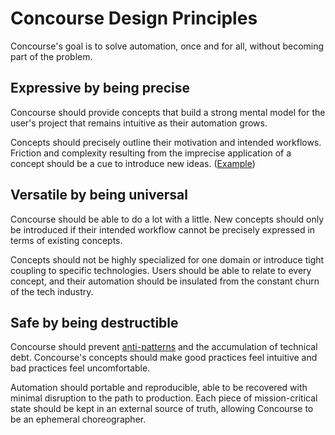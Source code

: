 # Concourse Design Principles

Concourse's goal is to solve automation, once and for all, without becoming part of the problem.


## Expressive by being precise

Concourse should provide concepts that build a strong mental model for the user's project that remains intuitive as their automation grows.

Concepts should precisely outline their motivation and intended workflows. Friction and complexity resulting from the imprecise application of a concept should be a cue to introduce new ideas. ([Example](https://blog.concourse-ci.org/reinventing-resource-types/))


## Versatile by being universal

Concourse should be able to do a lot with a little. New concepts should only be introduced if their intended workflow cannot be precisely expressed in terms of existing concepts.

Concepts should not be highly specialized for one domain or introduce tight coupling to specific technologies. Users should be able to relate to every concept, and their automation should be insulated from the constant churn of the tech industry.


## Safe by being destructible

Concourse should prevent [anti-patterns](https://github.com/concourse/concourse/wiki/Anti-Patterns) and the accumulation of technical debt. Concourse's concepts should make good practices feel intuitive and bad practices feel uncomfortable.

Automation should portable and reproducible, able to be recovered with minimal disruption to the path to production. Each piece of mission-critical state should be kept in an external source of truth, allowing Concourse to be an ephemeral choreographer.
